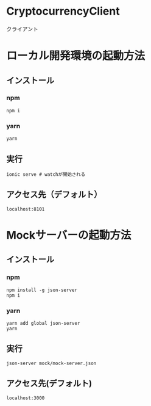 # CryptocurrencyClient
クライアント

# ローカル開発環境の起動方法
## インストール
### npm
```shell
npm i
```

### yarn
```shell
yarn
```

## 実行
```shell
ionic serve # watchが開始される
```

## アクセス先（デフォルト）
`localhost:8101`

# Mockサーバーの起動方法

## インストール

### npm
```shell
npm install -g json-server
npm i
```

### yarn
```shell
yarn add global json-server
yarn
```

## 実行
```shell
json-server mock/mock-server.json
```

## アクセス先(デフォルト)
`localhost:3000`